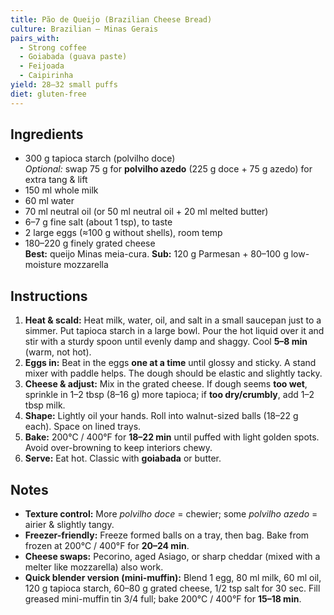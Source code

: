 ```yaml
---
title: Pão de Queijo (Brazilian Cheese Bread)
culture: Brazilian — Minas Gerais
pairs_with:
  - Strong coffee
  - Goiabada (guava paste)
  - Feijoada
  - Caipirinha
yield: 28–32 small puffs
diet: gluten-free
---
```


## Ingredients
- 300 g tapioca starch (polvilho doce)  
  *Optional:* swap 75 g for **polvilho azedo** (225 g doce + 75 g azedo) for extra tang & lift
- 150 ml whole milk
- 60 ml water
- 70 ml neutral oil (or 50 ml neutral oil + 20 ml melted butter)
- 6–7 g fine salt (about 1 tsp), to taste
- 2 large eggs (≈100 g without shells), room temp
- 180–220 g finely grated cheese  
  **Best:** queijo Minas meia-cura. **Sub:** 120 g Parmesan + 80–100 g low-moisture mozzarella

## Instructions
1. **Heat & scald:** Heat milk, water, oil, and salt in a small saucepan just to a simmer. Put tapioca starch in a large bowl. Pour the hot liquid over it and stir with a sturdy spoon until evenly damp and shaggy. Cool **5–8 min** (warm, not hot).
2. **Eggs in:** Beat in the eggs **one at a time** until glossy and sticky. A stand mixer with paddle helps. The dough should be elastic and slightly tacky.
3. **Cheese & adjust:** Mix in the grated cheese. If dough seems **too wet**, sprinkle in 1–2 tbsp (8–16 g) more tapioca; if **too dry/crumbly**, add 1–2 tbsp milk.
4. **Shape:** Lightly oil your hands. Roll into walnut-sized balls (18–22 g each). Space on lined trays.
5. **Bake:** 200°C / 400°F for **18–22 min** until puffed with light golden spots. Avoid over-browning to keep interiors chewy.
6. **Serve:** Eat hot. Classic with **goiabada** or butter.

## Notes
- **Texture control:** More *polvilho doce* = chewier; some *polvilho azedo* = airier & slightly tangy.
- **Freezer-friendly:** Freeze formed balls on a tray, then bag. Bake from frozen at 200°C / 400°F for **20–24 min**.
- **Cheese swaps:** Pecorino, aged Asiago, or sharp cheddar (mixed with a melter like mozzarella) also work.
- **Quick blender version (mini-muffin):** Blend 1 egg, 80 ml milk, 60 ml oil, 120 g tapioca starch, 60–80 g grated cheese, 1/2 tsp salt for 30 sec. Fill greased mini-muffin tin 3/4 full; bake 200°C / 400°F for **15–18 min**.
